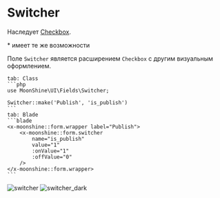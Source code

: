 # Switcher

Наследует [Checkbox](/docs/{{version}}/fields/checkbox).

\* имеет те же возможности

Поле `Switcher` является расширением `Checkbox` с другим визуальным оформлением.

~~~tabs
tab: Class
```php
use MoonShine\UI\Fields\Switcher;

Switcher::make('Publish', 'is_publish')
```
tab: Blade
```blade
<x-moonshine::form.wrapper label="Publish">
    <x-moonshine::form.switcher
        name="is_publish"
        value="1"
        :onValue="1"
        :offValue="0"
    />
</x-moonshine::form.wrapper>
```
~~~

![switcher](https://raw.githubusercontent.com/moonshine-software/doc/3.x/resources/screenshots/switcher.png#light)
![switcher_dark](https://raw.githubusercontent.com/moonshine-software/doc/3.x/resources/screenshots/switcher_dark.png#dark)
